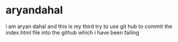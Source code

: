 # aryandahal
i am aryan dahal and this is my third try to use git hub to commit the index.html file into the github which i have been failing 
